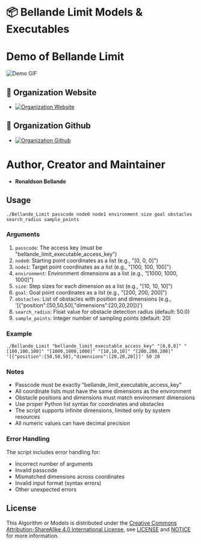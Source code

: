 # 📦 Bellande Limit Models & Executables

# Demo of Bellande Limit
![Demo GIF](executable/bellande_limit.gif)

## 🧙 Organization Website
- [![Organization Website](https://img.shields.io/badge/Explore%20Our-Website-0099cc?style=for-the-badge)](https://robotics-sensors.github.io)

## 🧙 Organization Github
- [![Organization Github ](https://img.shields.io/badge/Explore%20Our-Github-0099cc?style=for-the-badge)](https://github.com/Robotics-Sensors)

# Author, Creator and Maintainer
- **Ronaldson Bellande**

## Usage
```
./Bellande_Limit passcode node0 node1 environment size goal obstacles search_radius sample_points
```

### Arguments
1. `passcode`: The access key (must be "bellande_limit_executable_access_key")
2. `node0`: Starting point coordinates as a list (e.g., "[0, 0, 0]")
3. `node1`: Target point coordinates as a list (e.g., "[100, 100, 100]")
4. `environment`: Environment dimensions as a list (e.g., "[1000, 1000, 1000]")
5. `size`: Step sizes for each dimension as a list (e.g., "[10, 10, 10]")
6. `goal`: Goal point coordinates as a list (e.g., "[200, 200, 200]")
7. `obstacles`: List of obstacles with position and dimensions (e.g., '[{"position":[50,50,50],"dimensions":[20,20,20]}]')
8. `search_radius`: Float value for obstacle detection radius (default: 50.0)
9. `sample_points`: Integer number of sampling points (default: 20)

### Example
```
./Bellande_Limit "bellande_limit_executable_access_key" "[0,0,0]" "[100,100,100]" "[1000,1000,1000]" "[10,10,10]" "[200,200,200]" '[{"position":[50,50,50],"dimensions":[20,20,20]}]' 50 20
```

### Notes
- Passcode must be exactly "bellande_limit_executable_access_key"
- All coordinate lists must have the same dimensions as the environment
- Obstacle positions and dimensions must match environment dimensions
- Use proper Python list syntax for coordinates and obstacles
- The script supports infinite dimensions, limited only by system resources
- All numeric values can have decimal precision

### Error Handling
The script includes error handling for:
- Incorrect number of arguments
- Invalid passcode
- Mismatched dimensions across coordinates
- Invalid input format (syntax errors)
- Other unexpected errors

## License
This Algorithm or Models is distributed under the [Creative Commons Attribution-ShareAlike 4.0 International License](http://creativecommons.org/licenses/by-sa/4.0/), see [LICENSE](https://github.com/RonaldsonBellande/bellande_limit_models/blob/main/LICENSE) and [NOTICE](https://github.com/RonaldsonBellande/bellande_limit_models/blob/main/LICENSE) for more information.
